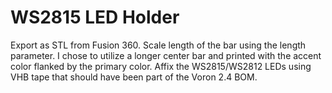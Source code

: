 # WS2815 LED Holder
Export as STL from Fusion 360. Scale length of the bar using the length parameter. I chose to utilize a longer center bar and printed with the accent color flanked by the primary color. Affix the WS2815/WS2812 LEDs using VHB tape that should have been part of the Voron 2.4 BOM.
